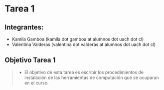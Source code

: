 # Tarea 1
## Integrantes:
+ Kamila Gamboa (kamila dot gamboa at alumnos dot uach dot cl)
+ Valentina Valderas (valentina dot valderas at alumnos dot uach dot cl)
## Objetivo Tarea 1
> + El objetivo de esta tarea es escribir los procedimientos de instalación de las herramientas de computación que se ocuparan en el curso.